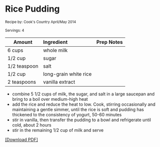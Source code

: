 # Rice Pudding

<small>Recipe by: Cook's Country April/May 2014</small>

<small>Servings: 4</small>

| Amount       | Ingredient            | Prep Notes |
| ------------ | :-------------------- | :--------- |
| 6 cups       | whole milk            |            |
| 1/2 cup      | sugar                 |            |
| 1/2 teaspoon | salt                  |            |
| 1/2 cup      | long-grain white rice |            |
| 2 teaspoons  | vanilla extract       |            |

- combine 5 1/2 cups of milk, the sugar, and salt in a large saucepan and bring to a boil over medium-high heat
- add the rice and reduce the heat to low. Cook, stirring occasionally and maintaining a gentle simmer, until the rice is soft and pudding has thickened to the consistency of yogurt, 50-60 minutes
- stir in vanilla, then transfer the pudding to a bowl and refrigerate until cold, about 2 hours
- stir in the remaining 1/2 cup of milk and serve

<!-- Tags:
- stove
- pudding
- rice
- easy
- long
- not enough
- refrigerator
-->

[\[Download PDF\]](/pdf/desserts/ricePudding.pdf)
